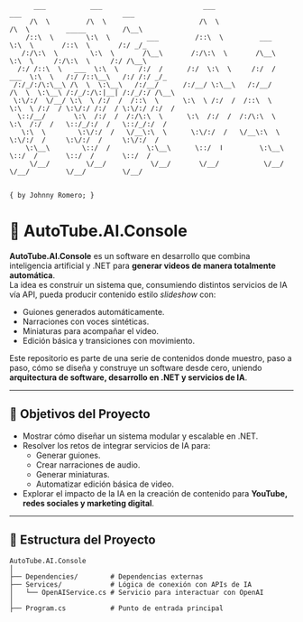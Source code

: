 ```text
      ___           ___                         ___                         ___                         ___     
     /\  \         /\  \                       /\  \                       /\  \         _____         /\__\    
    /::\  \        \:\  \         ___         /::\  \         ___          \:\  \       /::\  \       /:/ _/_   
   /:/\:\  \        \:\  \       /\__\       /:/\:\  \       /\__\          \:\  \     /:/\:\  \     /:/ /\__\  
  /:/ /::\  \   ___  \:\  \     /:/  /      /:/  \:\  \     /:/  /      ___  \:\  \   /:/ /::\__\   /:/ /:/ _/_ 
 /:/_/:/\:\__\ /\  \  \:\__\   /:/__/      /:/__/ \:\__\   /:/__/      /\  \  \:\__\ /:/_/:/\:|__| /:/_/:/ /\__\
 \:\/:/  \/__/ \:\  \ /:/  /  /::\  \      \:\  \ /:/  /  /::\  \      \:\  \ /:/  / \:\/:/ /:/  / \:\/:/ /:/  / 
  \::/__/       \:\  /:/  /  /:/\:\  \      \:\  /:/  /  /:/\:\  \      \:\  /:/  /   \::/_/:/  /   \::/_/:/  /  
   \:\  \        \:\/:/  /   \/__\:\  \      \:\/:/  /   \/__\:\  \      \:\/:/  /     \:\/:/  /     \:\/:/  /  
    \:\__\        \::/  /         \:\__\      \::/  ǀ         \:\__\      \::/  /       \::/  /       \::/  /   
     \/__/         \/__/           \/__/       \/__/           \/__/       \/__/         \/__/         \/__/    

                                                                                            { by Johnny Romero; }
```

# 🎥 AutoTube.AI.Console

**AutoTube.AI.Console** es un software en desarrollo que combina inteligencia artificial y .NET para **generar videos de manera totalmente automática**.  
La idea es construir un sistema que, consumiendo distintos servicios de IA vía API, pueda producir contenido estilo *slideshow* con:

- Guiones generados automáticamente.  
- Narraciones con voces sintéticas.  
- Miniaturas para acompañar el video.  
- Edición básica y transiciones con movimiento.  

Este repositorio es parte de una serie de contenidos donde muestro, paso a paso, cómo se diseña y construye un software desde cero, uniendo **arquitectura de software, desarrollo en .NET y servicios de IA**.

---

## 🚀 Objetivos del Proyecto

- Mostrar cómo diseñar un sistema modular y escalable en .NET.  
- Resolver los retos de integrar servicios de IA para:  
  - Generar guiones.  
  - Crear narraciones de audio.  
  - Generar miniaturas.  
  - Automatizar edición básica de video.  
- Explorar el impacto de la IA en la creación de contenido para **YouTube, redes sociales y marketing digital**.

---

## 📂 Estructura del Proyecto

```plaintext
AutoTube.AI.Console
│
├── Dependencies/        # Dependencias externas
├── Services/            # Lógica de conexión con APIs de IA
│   └── OpenAIService.cs # Servicio para interactuar con OpenAI
│
├── Program.cs           # Punto de entrada principal
